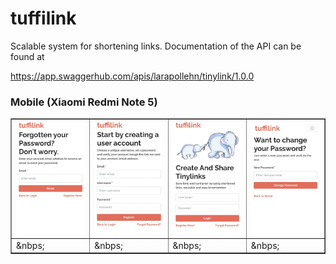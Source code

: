 # tuffilink

Scalable system for shortening links. Documentation of the API can be found at 

https://app.swaggerhub.com/apis/larapollehn/tinylink/1.0.0

### Mobile (Xiaomi Redmi Note 5)

<table border="1" width="100%">
    <tr>
        <td><img src="images/p1.jpeg" width="200"></td>
        <td><img src="images/p2.jpeg" width="200"></td>
        <td><img src="images/p3.jpeg" width="200"></td>
        <td><img src="images/p4.jpeg" width="200"></td>
    </tr>
    <tr>
        <td>&nbps;</td>
        <td>&nbps;</td>
        <td>&nbps;</td>
        <td>&nbps;</td>
    </tr>
</table>